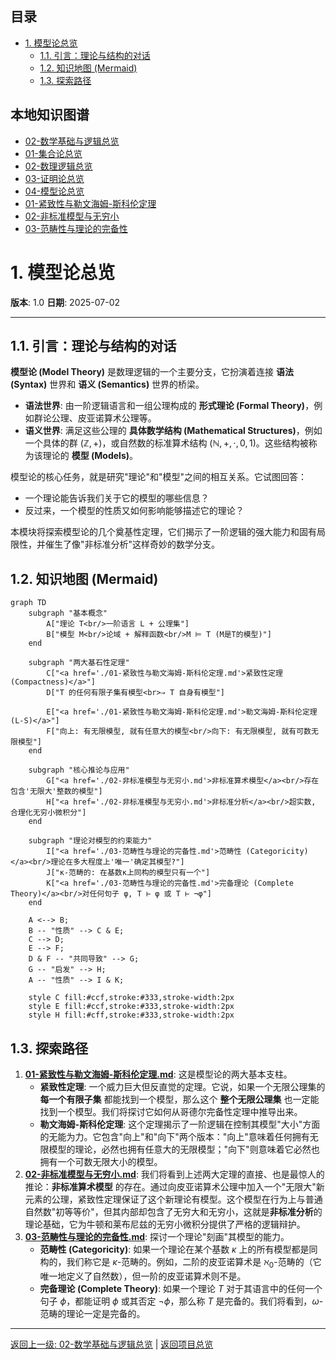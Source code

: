 <!-- 本地目录区块 -->
## 目录

- [1. 模型论总览](#1-模型论总览)
  - [1.1. 引言：理论与结构的对话](#11-引言理论与结构的对话)
  - [1.2. 知识地图 (Mermaid)](#12-知识地图-mermaid)
  - [1.3. 探索路径](#13-探索路径)

<!-- 本地知识图谱区块 -->
## 本地知识图谱

- [02-数学基础与逻辑总览](../00-数学基础与逻辑总览.md)
- [01-集合论总览](../01-集合论/00-集合论总览.md)
- [02-数理逻辑总览](../02-数理逻辑/00-数理逻辑总览.md)
- [03-证明论总览](../03-证明论/00-证明论总览.md)
- [04-模型论总览](./00-模型论总览.md)
- [01-紧致性与勒文海姆-斯科伦定理](./01-紧致性与勒文海姆-斯科伦定理.md)
- [02-非标准模型与无穷小](./02-非标准模型与无穷小.md)
- [03-范畴性与理论的完备性](./03-范畴性与理论的完备性.md)

# 1. 模型论总览

**版本**: 1.0
**日期**: 2025-07-02

---

## 1.1. 引言：理论与结构的对话

**模型论 (Model Theory)** 是数理逻辑的一个主要分支，它扮演着连接 **语法 (Syntax)** 世界和 **语义 (Semantics)** 世界的桥梁。

- **语法世界**: 由一阶逻辑语言和一组公理构成的 **形式理论 (Formal Theory)**，例如群论公理、皮亚诺算术公理等。
- **语义世界**: 满足这些公理的 **具体数学结构 (Mathematical Structures)**，例如一个具体的群 $(\mathbb{Z}, +)$，或自然数的标准算术结构 $(\mathbb{N}, +, \cdot, 0, 1)$。这些结构被称为该理论的 **模型 (Models)**。

模型论的核心任务，就是研究"理论"和"模型"之间的相互关系。它试图回答：

- 一个理论能告诉我们关于它的模型的哪些信息？
- 反过来，一个模型的性质又如何影响能够描述它的理论？

本模块将探索模型论的几个奠基性定理，它们揭示了一阶逻辑的强大能力和固有局限性，并催生了像"非标准分析"这样奇妙的数学分支。

## 1.2. 知识地图 (Mermaid)

```mermaid
graph TD
    subgraph "基本概念"
        A["理论 T<br/>一阶语言 L + 公理集"]
        B["模型 M<br/>论域 + 解释函数<br/>M ⊨ T (M是T的模型)"]
    end

    subgraph "两大基石性定理"
        C["<a href='./01-紧致性与勒文海姆-斯科伦定理.md'>紧致性定理 (Compactness)</a>"]
        D["T 的任何有限子集有模型<br>⇒ T 自身有模型"]
        
        E["<a href='./01-紧致性与勒文海姆-斯科伦定理.md'>勒文海姆-斯科伦定理 (L-S)</a>"]
        F["向上: 有无限模型, 就有任意大的模型<br/>向下: 有无限模型, 就有可数无限模型"]
    end

    subgraph "核心推论与应用"
        G["<a href='./02-非标准模型与无穷小.md'>非标准算术模型</a><br/>存在包含'无限大'整数的模型"]
        H["<a href='./02-非标准模型与无穷小.md'>非标准分析</a><br/>超实数, 合理化无穷小微积分"]
    end

    subgraph "理论对模型的约束能力"
        I["<a href='./03-范畴性与理论的完备性.md'>范畴性 (Categoricity)</a><br/>理论在多大程度上'唯一'确定其模型?"]
        J["κ-范畴的: 在基数κ上同构的模型只有一个"]
        K["<a href='./03-范畴性与理论的完备性.md'>完备理论 (Complete Theory)</a><br/>对任何句子 φ, T ⊢ φ 或 T ⊢ ¬φ"]
    end

    A <--> B;
    B -- "性质" --> C & E;
    C --> D;
    E --> F;
    D & F -- "共同导致" --> G;
    G -- "启发" --> H;
    A -- "性质" --> I & K;

    style C fill:#ccf,stroke:#333,stroke-width:2px
    style E fill:#ccf,stroke:#333,stroke-width:2px
    style H fill:#cff,stroke:#333,stroke-width:2px
```

## 1.3. 探索路径

1. **[01-紧致性与勒文海姆-斯科伦定理.md](./01-紧致性与勒文海姆-斯科伦定理.md)**: 这是模型论的两大基本支柱。
    - **紧致性定理**: 一个威力巨大但反直觉的定理。它说，如果一个无限公理集的 **每一个有限子集** 都能找到一个模型，那么这个 **整个无限公理集** 也一定能找到一个模型。我们将探讨它如何从哥德尔完备性定理中推导出来。
    - **勒文海姆-斯科伦定理**: 这个定理揭示了一阶逻辑在控制其模型"大小"方面的无能为力。它包含"向上"和"向下"两个版本："向上"意味着任何拥有无限模型的理论，必然也拥有任意大的无限模型；"向下"则意味着它必然也拥有一个可数无限大小的模型。
2. **[02-非标准模型与无穷小.md](./02-非标准模型与无穷小.md)**: 我们将看到上述两大定理的直接、也是最惊人的推论：**非标准算术模型** 的存在。通过向皮亚诺算术公理中加入一个"无限大"新元素的公理，紧致性定理保证了这个新理论有模型。这个模型在行为上与普通自然数"初等等价"，但其内部却包含了无穷大和无穷小，这就是**非标准分析**的理论基础，它为牛顿和莱布尼兹的无穷小微积分提供了严格的逻辑辩护。
3. **[03-范畴性与理论的完备性.md](./03-范畴性与理论的完备性.md)**: 探讨一个理论"刻画"其模型的能力。
    - **范畴性 (Categoricity)**: 如果一个理论在某个基数 $\kappa$ 上的所有模型都是同构的，我们称它是 $\kappa$-范畴的。例如，二阶的皮亚诺算术是 $\aleph_0$-范畴的（它唯一地定义了自然数），但一阶的皮亚诺算术则不是。
    - **完备理论 (Complete Theory)**: 如果一个理论 $T$ 对于其语言中的任何一个句子 $\phi$，都能证明 $\phi$ 或其否定 $\neg\phi$，那么称 $T$ 是完备的。我们将看到，$\omega$-范畴的理论一定是完备的。

---
[返回上一级: 02-数学基础与逻辑总览](../00-数学基础与逻辑总览.md) | [返回项目总览](../../09-项目总览/00-项目总览.md)
